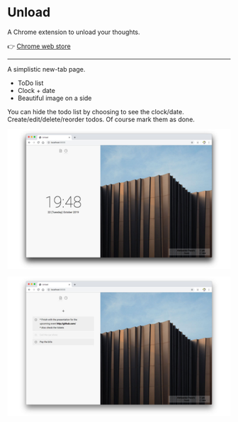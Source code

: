 # Unload

A Chrome extension to unload your thoughts.

👉 [Chrome web store](https://chrome.google.com/webstore/detail/unload/kokhekjlkeaeebldpgembnjieliikjcg)

---

A simplistic new-tab page.

* ToDo list
* Clock + date
* Beautiful image on a side

You can hide the todo list by choosing to see the clock/date.
Create/edit/delete/reorder todos. Of course mark them as done.

![unload](./_assets/1280x800_1.jpg)

![unload](./_assets/1280x800_2.jpg)

